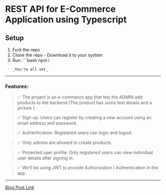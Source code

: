 # REST API for E-Commerce Application using Typescript

## Setup

1. Fork the repo
1. Clone the repo - Download it to your system
1. Run :```bash
          npm i
   ```
   _You're all set_

---

### Features:

> ✅ The project is an e-commerce app that lets the ADMIN add products to the backend (The product has some text details and a picture )

> ✅ Sign up: Users can register by creating a new account using an email address and password.

> ✅ Authentication: Registered users can login and logout.

> ✅ Only admins are allowed to create products

> ✅ Protected user profile: Only registered users can view individual user details after signing in.

> ✅ We'll be using JWT to provide Authorization / Authentication in the app

---

[Blog Post Link](https://www.chiranjeevthomas.com/article/rest-api-using-typescript-crud)
